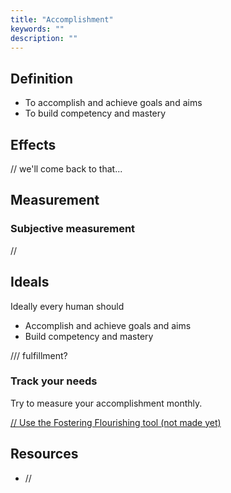 ```yaml
---
title: "Accomplishment"
keywords: ""
description: ""
---
```


## Definition

- To accomplish and achieve goals and aims
- To build competency and mastery

## Effects

// we'll come back to that...

## Measurement

### Subjective measurement

//

## Ideals

Ideally every human should

- Accomplish and achieve goals and aims
- Build competency and mastery

/// fulfillment?

### Track your needs

Try to measure your accomplishment monthly.

[// Use the Fostering Flourishing tool (not made yet)](#/)

## Resources

- //
